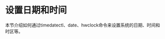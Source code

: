 # 设置日期和时间<a name="ZH-CN_TOPIC_0229622714"></a>

本节介绍如何通过timedatectl、date、hwclock命令来设置系统的日期、时间和时区等。



